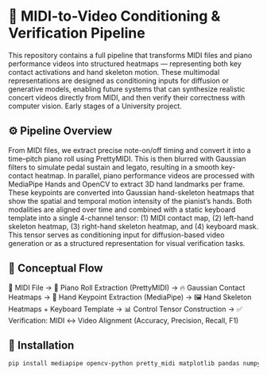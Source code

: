 # 🎹 MIDI-to-Video Conditioning & Verification Pipeline

This repository contains a full pipeline that transforms MIDI files and piano performance videos into structured heatmaps — representing both key contact activations and hand skeleton motion. These multimodal representations are designed as conditioning inputs for diffusion or generative models, enabling future systems that can synthesize realistic concert videos directly from MIDI, and then verify their correctness with computer vision. Early stages of a University project.

## ⚙️ Pipeline Overview
From MIDI files, we extract precise note-on/off timing and convert it into a time–pitch piano roll using PrettyMIDI. This is then blurred with Gaussian filters to simulate pedal sustain and legato, resulting in a smooth key-contact heatmap. In parallel, piano performance videos are processed with MediaPipe Hands and OpenCV to extract 3D hand landmarks per frame. These keypoints are converted into Gaussian hand-skeleton heatmaps that show the spatial and temporal motion intensity of the pianist’s hands. Both modalities are aligned over time and combined with a static keyboard template into a single 4-channel tensor: (1) MIDI contact map, (2) left-hand skeleton heatmap, (3) right-hand skeleton heatmap, and (4) keyboard mask. This tensor serves as conditioning input for diffusion-based video generation or as a structured representation for visual verification tasks.

## 🧠 Conceptual Flow
🎵 MIDI File → 🎼 Piano Roll Extraction (PrettyMIDI) → 🔥 Gaussian Contact Heatmaps → 🎥 Hand Keypoint Extraction (MediaPipe) → 🖼️ Hand Skeleton Heatmaps + Keyboard Template → 📊 Control Tensor Construction → ✅ Verification: MIDI ↔ Video Alignment (Accuracy, Precision, Recall, F1)

## 🧰 Installation
```bash
pip install mediapipe opencv-python pretty_midi matplotlib pandas numpy scipy



